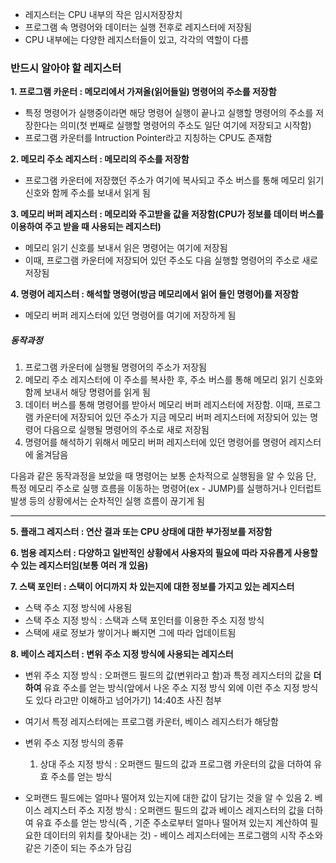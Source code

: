 - 레지스터는 CPU 내부의 작은 임시저장장치
- 프로그램 속 명령어와 데이터는 실행 전후로 레지스터에 저장됨
- CPU 내부에는 다양한 레지스터들이 있고, 각각의 역할이 다름

### 반드시 알아야 할 레지스터
**1. 프로그램 카운터 : 메모리에서 가져올(읽어들일) 명령어의 주소를 저장함**
- 특정 명령어가 실행중이라면 해당 명령어 실행이 끝나고 실행할 명령어의 주소를 저장한다는 의미(첫 번째로 실행할 명령어의 주소도 일단 여기에 저장되고 시작함)
- 프로그램 카운터를 Intruction Pointer라고 지칭하는 CPU도 존재함

**2. 메모리 주소 레지스터 : 메모리의 주소를 저장함**
- 프로그램 카운터에 저장했던 주소가 여기에 복사되고 주소 버스를 통해 메모리 읽기 신호와 함께 주소를 보내서 읽게 됨

**3. 메모리 버퍼 레지스터 : 메모리와 주고받을 값을 저장함(CPU가 정보를 데이터 버스를 이용하여 주고 받을 때 사용되는 레지스터)**
- 메모리 읽기 신호를 보내서 읽은 명령어는 여기에 저장됨
- 이때, 프로그램 카운터에 저장되어 있던 주소도 다음 실행할 명령어의 주소로 새로 저장됨 

**4. 명령어 레지스터 : 해석할 명령어(방금 메모리에서 읽어 들인 명령어)를 저장함**
- 메모리 버퍼 레지스터에 있던 명령어를 여기에 저장하게 됨
##### 동작과정
1. 프로그램 카운터에 실행될 명령어의 주소가 저장됨
2. 메모리 주소 레지스터에 이 주소를 복사한 후, 주소 버스를 통해 메모리 읽기 신호와 함께 보내서 해당 명령어를 읽게 됨
3. 데이터 버스를 통해 명령어를 받아서 메모리 버퍼 레지스터에 저장함. 이때, 프로그램 카운터에 저장되어 있던 주소가 지금 메모리 버퍼 레지스터에 저장되어 있는 명령어 다음으로 실행될 명령어의 주소로 새로 저장됨
4. 명령어를 해석하기 위해서 메모리 버퍼 레지스터에 있던 명령어를 명령어 레지스터에 옮겨담음

다음과 같은 동작과정을 보았을 때 명령어는 보통 순차적으로 실행됨을 알 수 있음
단, 특정 메모리 주소로 실행 흐름을 이동하는 명령어(ex - JUMP)를 실행하거나 인터럽트 발생 등의 상황에서는 순차적인 실행 흐름이 끊기게 됨
****
**5. 플래그 레지스터 : 연산 결과 또는 CPU 상태에 대한 부가정보를 저장함**

**6. 범용 레지스터 : 다양하고 일반적인 상황에서 사용자의 필요에 따라 자유롭게 사용할 수 있는 레지스터임(보통 여러 개 있음)**

**7. 스택 포인터 : 스택이 어디까지 차 있는지에 대한 정보를 가지고 있는 레지스터**
- 스택 주소 지정 방식에 사용됨
- 스택 주소 지정 방식 : 스택과 스택 포인터를 이용한 주소 지정 방식
- 스택에 새로 정보가 쌓이거나 빠지면 그에 따라 업데이트됨

**8. 베이스 레지스터 : 변위 주소 지정 방식에 사용되는 레지스터**
- 변위 주소 지정 방식 : 오퍼랜드 필드의 값(변위라고 함)과 특정 레지스터의 값을 **더하여** 유효 주소를 얻는 방식(앞에서 나온 주소 지정 방식 외에 이런 주소 지정 방식도 있다 라고만 이해하고 넘어가기)
14:40초 사진 첨부
- 여기서 특정 레지스터에는 프로그램 카운터, 베이스 레지스터가 해당함
- 변위 주소 지정 방식의 종류
	1. 상대 주소 지정 방식 : 오퍼랜드 필드의 값과 프로그램 카운터의 값을 더하여 유효 주소를 얻는 방식

- 오퍼랜드 필드에는 얼마나 떨어져 있는지에 대한 값이 담기는 것을 알 수 있음
	2.  베이스 레지스터 주소 지정 방식 : 오퍼랜드 필드의 값과 베이스 레지스터의 값을 더하여 유효 주소를 얻는 방식(즉 , 기준 주소로부터 얼마나 떨어져 있는지 계산하여 필요한 데이터의 위치를 찾아내는 것)
		- 베이스 레지스터에는 프로그램의 시작 주소와 같은 기준이 되는 주소가 담김
  
